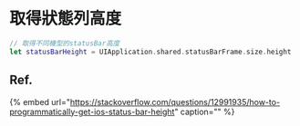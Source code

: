 # 取得狀態列高度

```swift
// 取得不同機型的statusBar高度
let statusBarHeight = UIApplication.shared.statusBarFrame.size.height
```

## Ref.

{% embed url="https://stackoverflow.com/questions/12991935/how-to-programmatically-get-ios-status-bar-height" caption="" %}

